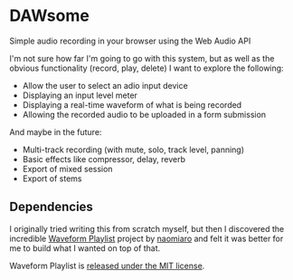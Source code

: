 # DAWsome

Simple audio recording in your browser using the Web Audio API

I'm not sure how far I'm going to go with this system, but as well as the obvious functionality (record, play, delete) I want to explore the following:

- Allow the user to select an adio input device
- Displaying an input level meter
- Displaying a real-time waveform of what is being recorded
- Allowing the recorded audio to be uploaded in a form submission

And maybe in the future:

- Multi-track recording (with mute, solo, track level, panning)
- Basic effects like compressor, delay, reverb
- Export of mixed session
- Export of stems

## Dependencies

I originally tried writing this from scratch myself, but then I discovered the incredible [Waveform Playlist](https://github.com/naomiaro/waveform-playlist) project by [naomiaro](https://github.com/naomiaro/) and felt it was better for me to build what I wanted on top of that.

Waveform Playlist is [released under the MIT license](https://github.com/naomiaro/waveform-playlist/blob/main/LICENSE.md).